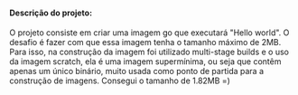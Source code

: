 #### Descrição do projeto:
O projeto consiste em criar uma imagem go que executará "Hello world". O desafio é fazer com que essa imagem
tenha o tamanho máximo de 2MB. Para isso, na construção da imagem foi utilizado multi-stage builds e o uso da imagem scratch,
ela é uma imagem supermínima, ou seja que contêm apenas um único binário, muito usada como ponto de partida para a construção de imagens. Consegui o tamanho de 1.82MB =)
